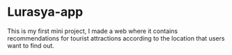 # Lurasya-app
This is my first mini project, I made a web where it contains recommendations for tourist attractions according to the location that users want to find out.
